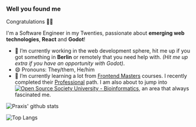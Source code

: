 ### Well you found me
Congratulations 🎉🎉 

I'm a Software Engineer in my Twenties, passionate about **emerging web technologies**, **React** and **Godot**!

- 🔭 I’m currently working in the web development sphere, hit me up if you got something in **Berlin** or remotely that you need help with. *(Hit me up extra if you have an opportunity with Godot)*.
- 😄 Pronouns: They/them, He/him
- 🌱 I’m currently learning a lot from [Frontend Masters](https://frontendmasters.com/) courses. I recently completed their [Professional](https://frontendmasters.com/learn/professional/) path. I am also about to jump into [![Open Source Society University - Bioinformatics ](https://img.shields.io/badge/OSSU-bioinformatics-blue.svg)](https://github.com/open-source-society/bioinformatics), an area that always fascinated me.

![Praxis' github stats](https://github-readme-stats.vercel.app/api?username=good-praxis&show_icons=true&theme=gruvbox&count_private=true&include_all_commits=true)

![Top Langs](https://github-readme-stats.vercel.app/api/top-langs/?username=good-praxis&theme=gruvbox&layout=compact&hide=kotlin,lua&langs_count=8)

<!--
**good-praxis/good-praxis** is a ✨ _special_ ✨ repository because its `README.md` (this file) appears on your GitHub profile.

Here are some ideas to get you started:

- 🔭 I’m currently working on ...
- 🌱 I’m currently learning ...
- 👯 I’m looking to collaborate on ...
- 🤔 I’m looking for help with ...
- 💬 Ask me about ...
- 📫 How to reach me: ...
- 😄 Pronouns: ...
- ⚡ Fun fact: ...
-->
